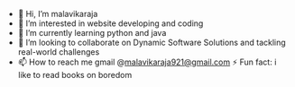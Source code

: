 - 👋 Hi, I’m malavikaraja
- 👀 I’m interested in website developing and coding
- 🌱 I’m currently learning python and java
- 💞️ I’m looking to collaborate on Dynamic Software Solutions and tackling real-world challenges
- 📫 How to reach me gmail @malavikaraja921@gmail.com
 ⚡ Fun fact: i like to read books on boredom


<!---
malaraja/malaraja is a ✨ special ✨ repository because its `README.md` (this file) appears on your GitHub profile.
You can click the Preview link to take a look at your changes.
--->
